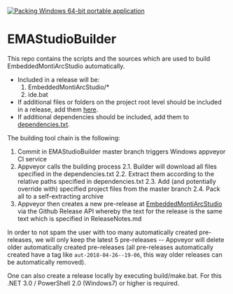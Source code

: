 [![Packing Windows 64-bit portable application](https://ci.appveyor.com/api/projects/status/e6j0od439jh25ax9?svg=true)](https://ci.appveyor.com/project/vonwenckstern/emastudiobuilder)

# EMAStudioBuilder

This repo contains the scripts and the sources which are used to build EmbeddedMontiArcStudio automatically.

* Included in a release will be:
  1. EmbeddedMontiArcStudio/*
  2. ide.bat
* If additional files or folders on the project root level should be included in a release, add them [here](https://github.com/EmbeddedMontiArc/EMAStudioBuilder/blob/master/build/config.ps1).
* If additional dependencies should be included, add them to [dependencies.txt](https://github.com/EmbeddedMontiArc/EMAStudioBuilder/blob/master/dependencies.txt).

The building tool chain is the following:
1.	Commit in EMAStudioBuilder master branch triggers Windows appveyor CI service
2.  Appveyor calls the building process
    2.1.  Builder will download all files specified in the dependencies.txt
    2.2.  Extract them according to the relative paths specified in dependencies.txt
    2.3.  Add (and potentially override with) specified project files from the master branch
    2.4.  Pack all to a self-extracting archive
3.	Appveyor then creates a new pre-release at [EmbeddedMontiArcStudio](https://github.com/EmbeddedMontiArc/EmbeddedMontiArcStudio) via the Github Release API whereby the text for the release is the same text which is specified in ReleaseNotes.md

In order to not spam the user with too many automatically created pre-releases, we will only keep the latest 5 pre-releases -- Appveyor will delete older automatically created pre-releases (all pre-releases automatically created have a tag like `aut-2018-04-26--19-06`, this way older releases can be automatically removed).


One can also create a release locally by executing build/make.bat.
For this .NET 3.0 / PowerShell 2.0 (Windows7) or higher is required.
